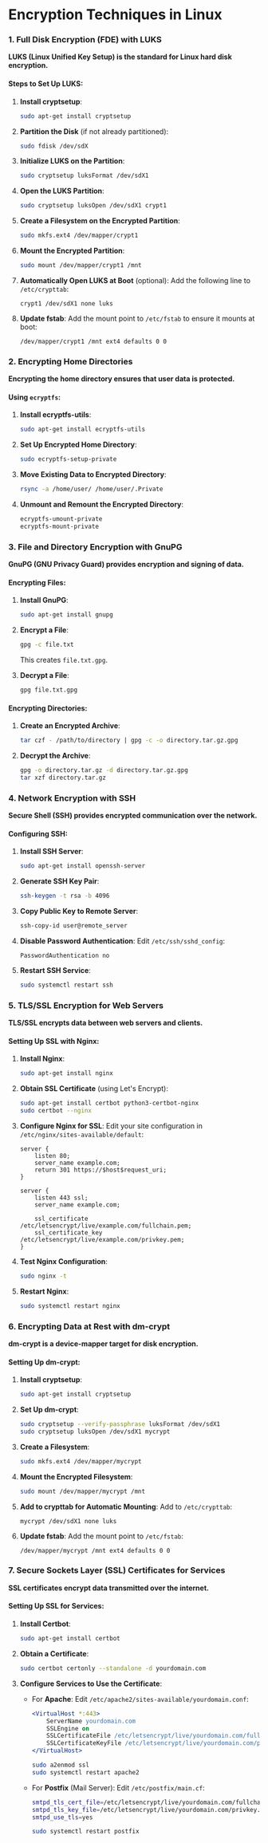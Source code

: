 # Encryption Techniques in Linux 

### 1. Full Disk Encryption (FDE) with LUKS

**LUKS (Linux Unified Key Setup) is the standard for Linux hard disk encryption.**

#### Steps to Set Up LUKS:

1. **Install cryptsetup**:
   ```bash
   sudo apt-get install cryptsetup
   ```

2. **Partition the Disk** (if not already partitioned):
   ```bash
   sudo fdisk /dev/sdX
   ```

3. **Initialize LUKS on the Partition**:
   ```bash
   sudo cryptsetup luksFormat /dev/sdX1
   ```

4. **Open the LUKS Partition**:
   ```bash
   sudo cryptsetup luksOpen /dev/sdX1 crypt1
   ```

5. **Create a Filesystem on the Encrypted Partition**:
   ```bash
   sudo mkfs.ext4 /dev/mapper/crypt1
   ```

6. **Mount the Encrypted Partition**:
   ```bash
   sudo mount /dev/mapper/crypt1 /mnt
   ```

7. **Automatically Open LUKS at Boot** (optional):
   Add the following line to `/etc/crypttab`:
   ```
   crypt1 /dev/sdX1 none luks
   ```

8. **Update fstab**:
   Add the mount point to `/etc/fstab` to ensure it mounts at boot:
   ```
   /dev/mapper/crypt1 /mnt ext4 defaults 0 0
   ```

### 2. Encrypting Home Directories

**Encrypting the home directory ensures that user data is protected.**

#### Using `ecryptfs`:

1. **Install ecryptfs-utils**:
   ```bash
   sudo apt-get install ecryptfs-utils
   ```

2. **Set Up Encrypted Home Directory**:
   ```bash
   sudo ecryptfs-setup-private
   ```

3. **Move Existing Data to Encrypted Directory**:
   ```bash
   rsync -a /home/user/ /home/user/.Private
   ```

4. **Unmount and Remount the Encrypted Directory**:
   ```bash
   ecryptfs-umount-private
   ecryptfs-mount-private
   ```

### 3. File and Directory Encryption with GnuPG

**GnuPG (GNU Privacy Guard) provides encryption and signing of data.**

#### Encrypting Files:

1. **Install GnuPG**:
   ```bash
   sudo apt-get install gnupg
   ```

2. **Encrypt a File**:
   ```bash
   gpg -c file.txt
   ```
   This creates `file.txt.gpg`.

3. **Decrypt a File**:
   ```bash
   gpg file.txt.gpg
   ```

#### Encrypting Directories:

1. **Create an Encrypted Archive**:
   ```bash
   tar czf - /path/to/directory | gpg -c -o directory.tar.gz.gpg
   ```

2. **Decrypt the Archive**:
   ```bash
   gpg -o directory.tar.gz -d directory.tar.gz.gpg
   tar xzf directory.tar.gz
   ```

### 4. Network Encryption with SSH

**Secure Shell (SSH) provides encrypted communication over the network.**

#### Configuring SSH:

1. **Install SSH Server**:
   ```bash
   sudo apt-get install openssh-server
   ```

2. **Generate SSH Key Pair**:
   ```bash
   ssh-keygen -t rsa -b 4096
   ```

3. **Copy Public Key to Remote Server**:
   ```bash
   ssh-copy-id user@remote_server
   ```

4. **Disable Password Authentication**:
   Edit `/etc/ssh/sshd_config`:
   ```
   PasswordAuthentication no
   ```

5. **Restart SSH Service**:
   ```bash
   sudo systemctl restart ssh
   ```

### 5. TLS/SSL Encryption for Web Servers

**TLS/SSL encrypts data between web servers and clients.**

#### Setting Up SSL with Nginx:

1. **Install Nginx**:
   ```bash
   sudo apt-get install nginx
   ```

2. **Obtain SSL Certificate** (using Let's Encrypt):
   ```bash
   sudo apt-get install certbot python3-certbot-nginx
   sudo certbot --nginx
   ```

3. **Configure Nginx for SSL**:
   Edit your site configuration in `/etc/nginx/sites-available/default`:
   ```nginx
   server {
       listen 80;
       server_name example.com;
       return 301 https://$host$request_uri;
   }

   server {
       listen 443 ssl;
       server_name example.com;

       ssl_certificate /etc/letsencrypt/live/example.com/fullchain.pem;
       ssl_certificate_key /etc/letsencrypt/live/example.com/privkey.pem;
   }
   ```

4. **Test Nginx Configuration**:
   ```bash
   sudo nginx -t
   ```

5. **Restart Nginx**:
   ```bash
   sudo systemctl restart nginx
   ```

### 6. Encrypting Data at Rest with dm-crypt

**dm-crypt is a device-mapper target for disk encryption.**

#### Setting Up dm-crypt:

1. **Install cryptsetup**:
   ```bash
   sudo apt-get install cryptsetup
   ```

2. **Set Up dm-crypt**:
   ```bash
   sudo cryptsetup --verify-passphrase luksFormat /dev/sdX1
   sudo cryptsetup luksOpen /dev/sdX1 mycrypt
   ```

3. **Create a Filesystem**:
   ```bash
   sudo mkfs.ext4 /dev/mapper/mycrypt
   ```

4. **Mount the Encrypted Filesystem**:
   ```bash
   sudo mount /dev/mapper/mycrypt /mnt
   ```

5. **Add to crypttab for Automatic Mounting**:
   Add to `/etc/crypttab`:
   ```
   mycrypt /dev/sdX1 none luks
   ```

6. **Update fstab**:
   Add the mount point to `/etc/fstab`:
   ```
   /dev/mapper/mycrypt /mnt ext4 defaults 0 0
   ```

### 7. Secure Sockets Layer (SSL) Certificates for Services

**SSL certificates encrypt data transmitted over the internet.**

#### Setting Up SSL for Services:

1. **Install Certbot**:
   ```bash
   sudo apt-get install certbot
   ```

2. **Obtain a Certificate**:
   ```bash
   sudo certbot certonly --standalone -d yourdomain.com
   ```

3. **Configure Services to Use the Certificate**:
   - For **Apache**:
     Edit `/etc/apache2/sites-available/yourdomain.conf`:
     ```apache
     <VirtualHost *:443>
         ServerName yourdomain.com
         SSLEngine on
         SSLCertificateFile /etc/letsencrypt/live/yourdomain.com/fullchain.pem
         SSLCertificateKeyFile /etc/letsencrypt/live/yourdomain.com/privkey.pem
     </VirtualHost>
     ```
     ```bash
     sudo a2enmod ssl
     sudo systemctl restart apache2
     ```

   - For **Postfix** (Mail Server):
     Edit `/etc/postfix/main.cf`:
     ```bash
     smtpd_tls_cert_file=/etc/letsencrypt/live/yourdomain.com/fullchain.pem
     smtpd_tls_key_file=/etc/letsencrypt/live/yourdomain.com/privkey.pem
     smtpd_use_tls=yes
     ```
     ```bash
     sudo systemctl restart postfix
     ```

